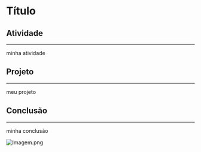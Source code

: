 # Título



## Atividade
---

minha atividade


## Projeto
---

meu projeto

## Conclusão
---
minha conclusão

![Imagem.png](https://upload.wikimedia.org/wikipedia/pt/thumb/8/82/Pantera_Cor_de_Rosa.png/250px-Pantera_Cor_de_Rosa.png)


